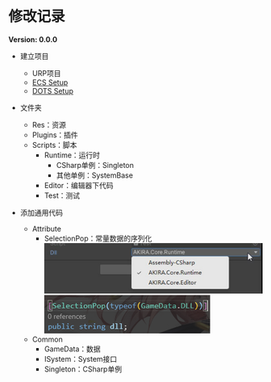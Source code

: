 # 修改记录

**Version: 0.0.0**

* 建立项目
  * URP项目
  * [ECS Setup](https://docs.unity3d.com/Packages/com.unity.entities@1.0/manual/getting-started-installation.html)
  * [DOTS Setup](https://docs.unity3d.com/Packages/com.unity.entities@0.17/manual/install_setup.html)

* 文件夹
  * Res：资源
  * Plugins：插件
  * Scripts：脚本
    * Runtime：运行时
      * CSharp单例：Singleton
      * 其他单例：SystemBase
    * Editor：编辑器下代码
    * Test：测试

* 添加通用代码
  * Attribute
    * SelectionPop：常量数据的序列化
![](./Assets/Res/ReadmeLinks/Version_0.0.0/1.png)
![](./Assets/Res/ReadmeLinks/Version_0.0.0/2.png)
  * Common
    * GameData：数据
    * ISystem：System接口
    * Singleton：CSharp单例
